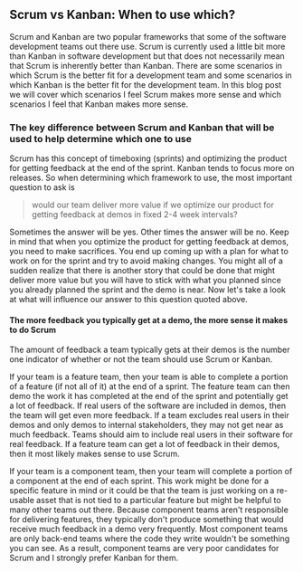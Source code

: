 ## Scrum vs Kanban: When to use which?
Scrum and Kanban are two popular frameworks that some of the software development teams out there use. Scrum is currently used a little bit more than Kanban in software development but that does not necessarily mean that Scrum is inherently better than Kanban. There are some scenarios in which Scrum is the better fit for a development team and some scenarios in which Kanban is the better fit for the development team. In this blog post we will cover which scenarios I feel Scrum makes more sense and which scenarios I feel that Kanban makes more sense.

### The key difference between Scrum and Kanban that will be used to help determine which one to use
Scrum has this concept of timeboxing (sprints) and optimizing the product for getting feedback at the end of the sprint. Kanban tends to focus more on releases. So when determining which framework to use, the most important question to ask is
>would our team deliver more value if we optimize our product for getting feedback at demos in fixed  2-4 week intervals?  

Sometimes the answer will be yes. Other times the answer will be no. Keep in mind that when you optimize the product for getting feedback at demos, you need to make sacrifices. You end up coming up with a plan for what to work on for the sprint and try to avoid making changes.  You might all of a sudden realize that there is another story that could be done that might deliver more value but you will have to stick with what you planned since you already planned the sprint and the demo is near. Now let's take a look at what will influence our answer to this question quoted above.

#### The more feedback you typically get at a demo, the more sense it makes to do Scrum
The amount of feedback a team typically gets at their demos is the number one indicator of whether or not the team should use Scrum or Kanban. 

If your team is a feature team, then your team is able to complete a portion of a feature (if not all of it) at the end of a sprint. The feature team can then demo the work it has completed at the end of the sprint and potentially get a lot of feedback. If real users of the software are included in demos, then the team will get even more feedback. If a team excludes real users in their demos and only demos to internal stakeholders, they may not get near as much feedback. Teams should aim to include real users in their software for real feedback. If a feature team can get a lot of feedback in their demos, then it most likely makes sense to use Scrum.

If your team is a component team, then your team will complete a portion of a component at the end of each sprint. This work might be done for a specific feature in mind or it could be that the team is just working on a re-usable asset that is not tied to a particular feature but might be helpful to many other teams out there. Because component teams aren't responsible for delivering features, they typically don't produce something that would receive much feedback in a demo very frequently. Most component teams are only back-end teams where the code they write wouldn't be something you can see. As a result, component teams are very poor candidates for Scrum and I strongly prefer Kanban for them.
